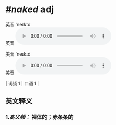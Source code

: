 # ***\#naked*** adj
英音 'neɪkɪd  
英音
<audio src="./media/naked-B.aac" controls="controls"></audio>

美音 'neɪkɪd  
美音
<audio src="./media/naked.aac" controls="controls"></audio>



| 词频 1 | 口语 1 |  

英文释义
---
### 1.*高义频：* **裸体的；赤条条的**  


